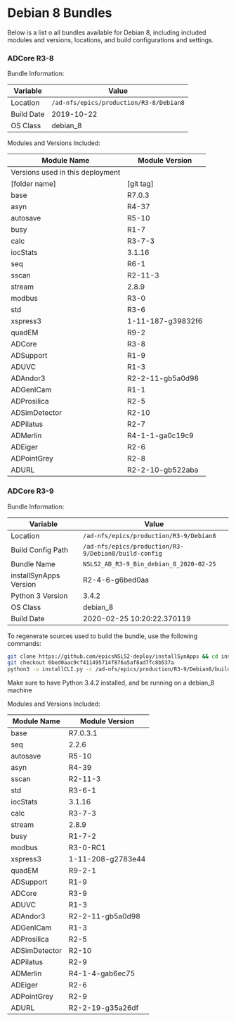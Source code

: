 # Debian 8 Bundles

Below is a list o all bundles available for Debian 8, including included modules and versions, locations, and build configurations and settings.

### ADCore R3-8

Bundle Information:

Variable|Value
------|--------
Location|`/ad-nfs/epics/production/R3-8/Debian8`
Build Date|2019-10-22
OS Class|debian_8

Modules and Versions Included:

Module Name|Module Version
-------|----------
Versions used in this deployment|
[folder name]|[git tag]
base|R7.0.3
asyn|R4-37
autosave|R5-10
busy|R1-7
calc|R3-7-3
iocStats|3.1.16
seq|R6-1
sscan|R2-11-3
stream|2.8.9
modbus|R3-0
std|R3-6
xspress3|1-11-187-g39832f6
quadEM|R9-2
ADCore|R3-8
ADSupport|R1-9
ADUVC|R1-3
ADAndor3|R2-2-11-gb5a0d98
ADGenICam|R1-1
ADProsilica|R2-5
ADSimDetector|R2-10
ADPilatus|R2-7
ADMerlin|R4-1-1-ga0c19c9
ADEiger|R2-6
ADPointGrey|R2-8
ADURL|R2-2-10-gb522aba


### ADCore R3-9

Bundle Information:

Variable|Value
------|--------
Location|`/ad-nfs/epics/production/R3-9/Debian8`
Build Config Path|`/ad-nfs/epics/production/R3-9/Debian8/build-config`
Bundle Name|`NSLS2_AD_R3-9_Bin_debian_8_2020-02-25`
installSynApps Version|R2-4-6-g6bed0aa
Python 3 Version|3.4.2
OS Class|debian_8
Build Date|2020-02-25 10:20:22.370119

To regenerate sources used to build the bundle, use the following commands:
```bash
git clone https://github.com/epicsNSLS2-deploy/installSynApps && cd installSynApps
git checkout 6bed0aac9cf411495714f876a5af8ad7fc8b537a
python3 -u installCLI.py -c /ad-nfs/epics/production/R3-9/Debian8/build-config -p
```
Make sure to have Python 3.4.2 installed, and be running on a debian_8 machine

Modules and Versions Included:

Module Name|Module Version
-------|----------
base|R7.0.3.1
seq|2.2.6
autosave|R5-10
asyn|R4-39
sscan|R2-11-3
std|R3-6-1
iocStats|3.1.16
calc|R3-7-3
stream|2.8.9
busy|R1-7-2
modbus|R3-0-RC1
xspress3|1-11-208-g2783e44
quadEM|R9-2-1
ADSupport|R1-9
ADCore|R3-9
ADUVC|R1-3
ADAndor3|R2-2-11-gb5a0d98
ADGenICam|R1-3
ADProsilica|R2-5
ADSimDetector|R2-10
ADPilatus|R2-9
ADMerlin|R4-1-4-gab6ec75
ADEiger|R2-6
ADPointGrey|R2-9
ADURL|R2-2-19-g35a26df


